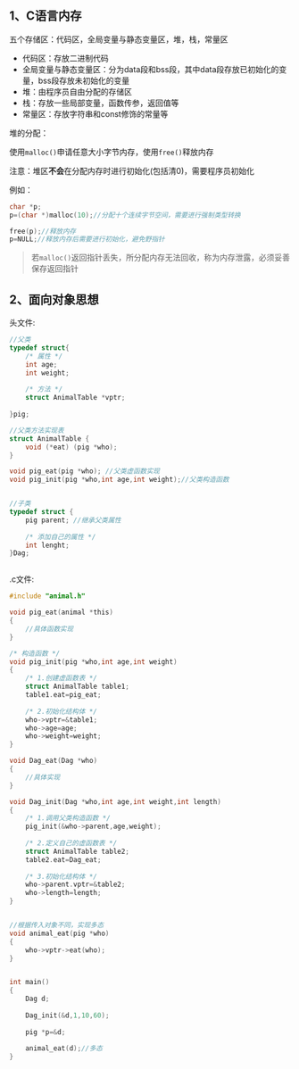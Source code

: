 ## 1、C语言内存

五个存储区：代码区，全局变量与静态变量区，堆，栈，常量区

* 代码区：存放二进制代码
* 全局变量与静态变量区：分为data段和bss段，其中data段存放已初始化的变量，bss段存放未初始化的变量
* 堆：由程序员自由分配的存储区
* 栈：存放一些局部变量，函数传参，返回值等
* 常量区：存放字符串和const修饰的常量等



堆的分配：

使用`malloc()`申请任意大小字节内存，使用`free()`释放内存

注意：堆区**不会**在分配内存时进行初始化(包括清0)，需要程序员初始化

例如：

```c
char *p;
p=(char *)malloc(10);//分配十个连续字节空间，需要进行强制类型转换

free(p);//释放内存
p=NULL;//释放内存后需要进行初始化，避免野指针
```

> 若`malloc()`返回指针丢失，所分配内存无法回收，称为内存泄露，必须妥善保存返回指针





## 2、面向对象思想

头文件:

```c
//父类
typedef struct{
    /* 属性 */
    int age;
    int weight;
    
    /* 方法 */
    struct AnimalTable *vptr;
    
}pig;

//父类方法实现表
struct AnimalTable {
    void (*eat) (pig *who);
}

void pig_eat(pig *who); //父类虚函数实现
void pig_init(pig *who,int age,int weight);//父类构造函数


//子类
typedef struct {
    pig parent; //继承父类属性
    
    /* 添加自己的属性 */
    int lenght;
}Dag;



```

.c文件:

```c
#include "animal.h"

void pig_eat(animal *this)
{
    //具体函数实现
}

/* 构造函数 */
void pig_init(pig *who,int age,int weight)
{
    /* 1.创建虚函数表 */
    struct AnimalTable table1;
    table1.eat=pig_eat;
    
    /* 2.初始化结构体 */
    who->vptr=&table1;
    who->age=age;
    who->weight=weight;
}

void Dag_eat(Dag *who)
{
    //具体实现
}

void Dag_init(Dag *who,int age,int weight,int length)
{
    /* 1.调用父类构造函数 */
    pig_init(&who->parent,age,weight);
    
    /* 2.定义自己的虚函数表 */
    struct AnimalTable table2;
    table2.eat=Dag_eat;
    
    /* 3.初始化结构体 */
    who->parent.vptr=&table2;
    who->length=length;
}


//根据传入对象不同，实现多态
void animal_eat(pig *who)
{
    who->vptr->eat(who);
}


int main()
{
    Dag d;
    
   	Dag_init(&d,1,10,60);
    
    pig *p=&d;
    
    animal_eat(d);//多态
}
```


